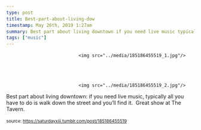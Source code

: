 ```yaml
---
type: post
title: Best-part-about-living-dow
timestamp: May 26th, 2019 1:27am
summary: Best part about living downtown if you need live music typically all you have to do is walk down the street and you’ll find it  Great show at The Ta
tags: ["music"]
---
```



                               <img src="../media/185186455519_1.jpg"/>
                           

                                                                                                                           

                               <img src="../media/185186455519_2.jpg"/>
                           

                                                                                                                      
Best part about living downtown: if you need live music, typically all you have to do is walk down the street and you’ll find it.  Great show at The Tavern.
 
                                    
                
                
                
                
                                
<small>source: https://saturdayxiii.tumblr.com/post/185186455519</small>